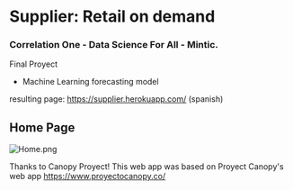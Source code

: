 # Supplier: Retail on demand
### Correlation One - Data Science For All - Mintic. 
Final Proyect 
- Machine Learning forecasting model


resulting page: https://supplier.herokuapp.com/ (spanish)



## Home Page 
![Home.png](https://github.com/Sebasc322/SupplierApp/Home.png)






Thanks to Canopy Proyect!
This web app was based on Proyect Canopy's web app
https://www.proyectocanopy.co/